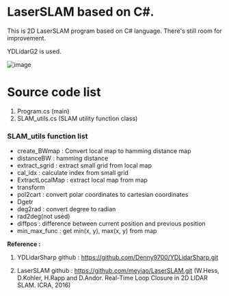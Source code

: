 # LaserSLAM based on C#.

This is 2D LaserSLAM program based on C# language.
There's still room for improvement.

YDLidarG2 is used.

![image](https://user-images.githubusercontent.com/37968684/154209230-10ef51bb-6a88-4a1b-9bf1-6a28443d3f6d.png)


# Source code list

1. Program.cs (main)
2. SLAM_utils.cs (SLAM utility function class)
### SLAM_utils function list
 - create_BWmap : Convert local map to hamming distance map
 - distanceBW : hamming distance 
 - extract_sgrid : extract small grid from local map
 - cal_idx : calculate index from small grid
 - ExtractLocalMap : extract local map from map
 - transform
 - pol2cart : convert polar coordinates to cartesian coordinates
 - Dgetr
 - deg2rad : convert degree to radian
 - rad2deg(not used)
 - diffpos : difference between current position and previous position
 - min_max_func : get min(x, y), max(x, y) from map


**Reference :**

1. YDLidarSharp github : https://github.com/Denny9700/YDLidarSharp.git

2. LaserSLAM github : https://github.com/meyiao/LaserSLAM.git (W.Hess, D.Kohler, H.Rapp and D.Andor. Real-Time Loop Closure in 2D LIDAR SLAM. ICRA, 2016)
